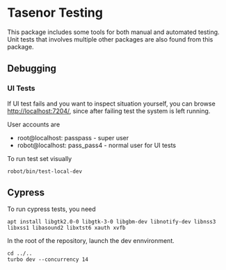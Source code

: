 # Tasenor Testing

This package includes some tools for both manual and automated testing.
Unit tests that involves multiple other packages are also found from this
package.

## Debugging

### UI Tests

If UI test fails and you want to inspect situation yourself, you can browse
[http://localhost:7204/](http://localhost:7204/), since after failing test
the system is left running.

User accounts are

* root@localhost: passpass - super user
* robot@localhost: pass_pass4 - normal user for UI tests

To run test set visually
```
robot/bin/test-local-dev
```

## Cypress

To run cypress tests, you need
```
apt install libgtk2.0-0 libgtk-3-0 libgbm-dev libnotify-dev libnss3 libxss1 libasound2 libxtst6 xauth xvfb
```

In the root of the repository, launch the dev ennvironment.
```
cd ../..
turbo dev --concurrency 14
```
